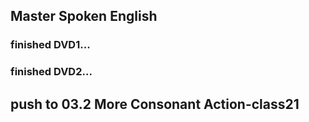 ## Master Spoken English

### finished DVD1...
### finished DVD2...




## push to 03.2 More Consonant Action-class21